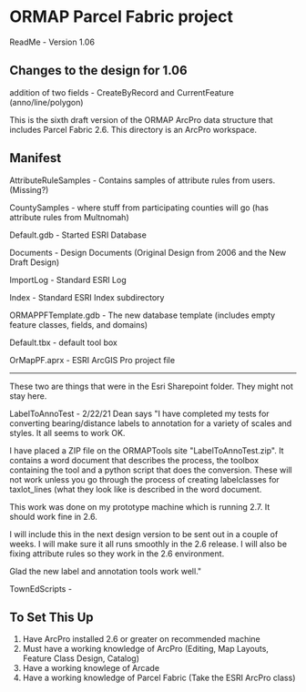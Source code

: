 # ORMAP Parcel Fabric project

ReadMe - Version 1.06 

## Changes to the design for 1.06 

addition of two fields - CreateByRecord and CurrentFeature (anno/line/polygon) 

This is the sixth draft version of the ORMAP ArcPro data structure that includes Parcel Fabric 2.6.  This directory is an ArcPro workspace. 

## Manifest

AttributeRuleSamples - Contains samples of attribute rules from users. (Missing?)

CountySamples - where stuff from participating counties will go (has attribute rules from Multnomah) 

Default.gdb - Started ESRI Database 

Documents - Design Documents (Original Design from 2006 and the New Draft Design) 

ImportLog - Standard ESRI Log 

Index - Standard ESRI Index subdirectory 

ORMAPPFTemplate.gdb - The new database template (includes empty feature classes, fields, and domains) 

Default.tbx - default tool box 

OrMapPF.aprx - ESRI ArcGIS Pro project file 


----
These two are things that were in the Esri Sharepoint folder. They might not stay here.

LabelToAnnoTest - 2/22/21 Dean says "I have completed my tests for converting bearing/distance labels to annotation for a variety of scales and styles.  It all seems to work OK.   

I have placed a ZIP file on the ORMAPTools site "LabelToAnnoTest.zip". It contains a word document that describes the process, the toolbox containing the tool and a python script that does the conversion.  These will not work unless you go through the process of creating  labelclasses for taxlot_lines (what they look like is described in the word document. 

This work was done on my prototype machine which is running 2.7.  It should work fine in 2.6. 

I will include this in the next design version to be sent out in a couple of weeks.  I will make sure it all runs smoothly in the 2.6 release.  I will also be fixing attribute rules so they work in the 2.6 environment. 

Glad the new label and annotation tools work well."


TownEdScripts - 

## To Set This Up

1. Have ArcPro installed 2.6 or greater on recommended machine
2. Must have a working knowledge of ArcPro (Editing, Map Layouts, Feature Class Design, Catalog) 
3. Have a working knowlege of Arcade 
4. Have a working knowledge of Parcel Fabric (Take the ESRI ArcPro class) 

 
